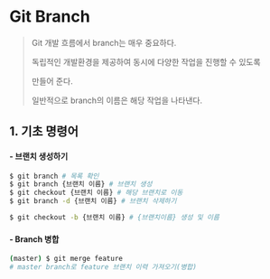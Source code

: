 # Git Branch

> Git 개발 흐름에서 branch는 매우 중요하다.
>
> 독립적인 개발환경을 제공하여 동시에 다양한 작업을 진행할 수 있도록
>
> 만들어 준다.
>
> 일반적으로 branch의 이름은 해당 작업을 나타낸다.

## 1. 기초 명령어

#### - 브랜치 생성하기

```bash
$ git branch # 목록 확인
$ git branch {브랜치 이름} # 브랜치 생성
$ git checkout {브랜치 이름} # 해당 브랜치로 이동
$ git branch -d {브랜치 이름} # 브랜치 삭제하기
```

```bash
$ git checkout -b {브랜치 이름} # {브랜치이름} 생성 및 이름
```

#### - Branch 병합

```bash
(master) $ git merge feature
# master branch로 feature 브랜치 이력 가져오기(병합)
```


